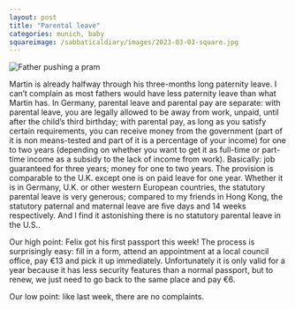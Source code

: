 ```yaml
---
layout: post
title: "Parental leave"
categories: munich, baby
squareimage: /sabbaticaldiary/images/2023-03-03-square.jpg
---
```

<img src="/sabbaticaldiary/images/2023-03-03.jpg" alt="Father pushing a pram" class="center">

Martin is already halfway through his three-months long paternity leave. I can’t complain as most fathers would have less paternity leave than what Martin has. In Germany, parental leave and parental pay are separate: with parental leave, you are legally allowed to be away from work, unpaid, until after the child’s third birthday; with parental pay, as long as you satisfy certain requirements, you can receive money from the government (part of it is non means-tested and part of it is a percentage of your income) for one to two years (depending on whether you want to get it as full-time or part-time income as a subsidy to the lack of income from work). Basically: job guaranteed for three years; money for one to two years. The provision is comparable to the U.K. except one is on paid leave for one year. Whether it is in Germany, U.K. or other western European countries, the statutory parental leave is very generous; compared to my friends in Hong Kong, the statutory paternal and maternal leave are five days and 14 weeks respectively. And I find it astonishing there is no statutory parental leave in the U.S..

Our high point: Felix got his first passport this week! The process is surprisingly easy: fill in a form, attend an appointment at a local council office, pay €13 and pick it up immediately. Unfortunately it is only valid for a year because it has less security features than a normal passport, but to renew, we just need to go back to the same place and pay €6. 

Our low point: like last week, there are no complaints.